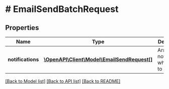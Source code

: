 # # EmailSendBatchRequest

## Properties

Name | Type | Description | Notes
------------ | ------------- | ------------- | -------------
**notifications** | [**\OpenAPI\Client\Model\EmailSendRequest[]**](EmailSendRequest.md) | Array of notifications which need to send |

[[Back to Model list]](../../README.md#models) [[Back to API list]](../../README.md#endpoints) [[Back to README]](../../README.md)
